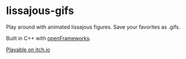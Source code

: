 # lissajous-gifs
Play around with animated lissajous figures. Save your favorites as .gifs. 

Built in C++ with [openFrameworks](https://openframeworks.cc/).

[Playable on itch.io](https://shastabolicious.itch.io/lissajous-gifs)
